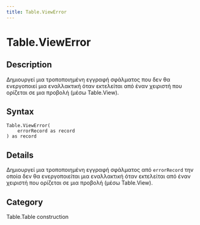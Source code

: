 ```yaml
---
title: Table.ViewError
---
```


# Table.ViewError


## Description

Δημιουργεί μια τροποποιημένη εγγραφή σφάλματος που δεν θα ενεργοποιεί μια εναλλακτική όταν εκτελείται από έναν χειριστή που ορίζεται σε μια προβολή (μέσω Table.View).


## Syntax

```powerquery
Table.ViewError(
    errorRecord as record
) as record
```


## Details

Δημιουργεί μια τροποποιημένη εγγραφή σφάλματος από <code>errorRecord</code> την οποία δεν θα ενεργοποιείται μια εναλλακτική όταν εκτελείται από έναν χειριστή που ορίζεται σε μια προβολή (μέσω Table.View).



## Category
Table.Table construction
